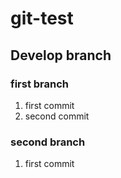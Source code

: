 # git-test
## Develop branch

### first branch
1. first commit
2. second commit

### second branch
1. first commit